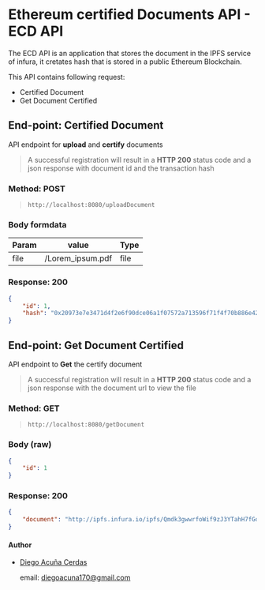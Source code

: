 # Ethereum certified Documents API - ECD API

The ECD API is an application that stores the document in the IPFS service of infura, it cretates hash that is stored in a public Ethereum Blockchain.

This API contains following request:

*   Certified Document
*   Get Document Certified

## End-point: Certified Document
API endpoint for **upload** and **certify** documents

> A successful registration will result in a **HTTP 200** status code and a json response with document id and the transaction hash
### Method: POST
>```
>http://localhost:8080/uploadDocument
>```
### Body formdata

|Param|value|Type|
|---|---|---|
|file|/Lorem_ipsum.pdf|file|


### Response: 200
```json
{
    "id": 1,
    "hash": "0x20973e7e3471d4f2e6f90dce06a1f07572a713596f71f4f70b886e42114f0088"
}
```


## End-point: Get Document Certified
API endpoint to **Get** the certify document

> A successful registration will result in a **HTTP 200** status code and a json response with the document url to view the file
### Method: GET
>```
>http://localhost:8080/getDocument
>```
### Body (**raw**)

```json
{
    "id": 1
}
```

### Response: 200
```json
{
    "document": "http://ipfs.infura.io/ipfs/Qmdk3gwwrfoWif9zJ3YTahH7fGq3JgqDBR3G2kqvbAqCro"
}
```

#### Author
- [Diego Acuña Cerdas](https://github.com/DAC125)

    email: [diegoacuna170@gmail.com](mailto:diegoacuna170@gmail.com)

